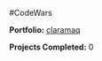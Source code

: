 #CodeWars

**Portfolio:** [claramaq](https://www.codewars.com/users/claramaq)

**Projects Completed:** 0